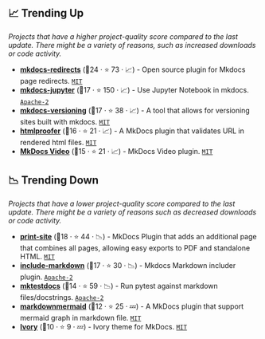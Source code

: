 ## 📈 Trending Up

_Projects that have a higher project-quality score compared to the last update. There might be a variety of reasons, such as increased downloads or code activity._

- <b><a href="https://github.com/mkdocs/mkdocs-redirects">mkdocs-redirects</a></b> (🥇24 ·  ⭐ 73 · 📈) - Open source plugin for Mkdocs page redirects. <code><a href="http://bit.ly/34MBwT8">MIT</a></code> <code><img src="https://cdn.icon-icons.com/icons2/1465/PNG/512/701electricplug_100845.png" style="display:inline;" width="13" height="13"></code>
- <b><a href="https://github.com/danielfrg/mkdocs-jupyter">mkdocs-jupyter</a></b> (🥈17 ·  ⭐ 150 · 📈) - Use Jupyter Notebook in mkdocs. <code><a href="http://bit.ly/3nYMfla">Apache-2</a></code> <code><img src="https://cdn.icon-icons.com/icons2/1465/PNG/512/701electricplug_100845.png" style="display:inline;" width="13" height="13"></code>
- <b><a href="https://github.com/zayd62/mkdocs-versioning">mkdocs-versioning</a></b> (🥈17 ·  ⭐ 38 · 📈) - A tool that allows for versioning sites built with mkdocs. <code><a href="http://bit.ly/34MBwT8">MIT</a></code> <code><img src="https://cdn.icon-icons.com/icons2/1465/PNG/512/701electricplug_100845.png" style="display:inline;" width="13" height="13"></code>
- <b><a href="https://github.com/manuzhang/mkdocs-htmlproofer-plugin">htmlproofer</a></b> (🥇16 ·  ⭐ 21 · 📈) - A MkDocs plugin that validates URL in rendered html files. <code><a href="http://bit.ly/34MBwT8">MIT</a></code> <code><img src="https://cdn.icon-icons.com/icons2/1465/PNG/512/701electricplug_100845.png" style="display:inline;" width="13" height="13"></code>
- <b><a href="https://github.com/soulless-viewer/mkdocs-video">MkDocs Video</a></b> (🥈15 ·  ⭐ 21 · 📈) - MkDocs Video plugin. <code><a href="http://bit.ly/34MBwT8">MIT</a></code> <code><img src="https://cdn.icon-icons.com/icons2/1465/PNG/512/701electricplug_100845.png" style="display:inline;" width="13" height="13"></code>

## 📉 Trending Down

_Projects that have a lower project-quality score compared to the last update. There might be a variety of reasons such as decreased downloads or code activity._

- <b><a href="https://github.com/timvink/mkdocs-print-site-plugin">print-site</a></b> (🥈18 ·  ⭐ 44 · 📉) - MkDocs Plugin that adds an additional page that combines all pages, allowing easy exports to PDF and standalone HTML. <code><a href="http://bit.ly/34MBwT8">MIT</a></code> <code><img src="https://cdn.icon-icons.com/icons2/1465/PNG/512/701electricplug_100845.png" style="display:inline;" width="13" height="13"></code>
- <b><a href="https://github.com/mondeja/mkdocs-include-markdown-plugin">include-markdown</a></b> (🥇17 ·  ⭐ 30 · 📉) - Mkdocs Markdown includer plugin. <code><a href="http://bit.ly/3nYMfla">Apache-2</a></code> <code><img src="https://cdn.icon-icons.com/icons2/1465/PNG/512/701electricplug_100845.png" style="display:inline;" width="13" height="13"></code>
- <b><a href="https://github.com/koaning/mktestdocs">mktestdocs</a></b> (🥇14 ·  ⭐ 59 · 📉) - Run pytest against markdown files/docstrings. <code><a href="http://bit.ly/3nYMfla">Apache-2</a></code>
- <b><a href="https://github.com/pugong/mkdocs-mermaid-plugin">markdownmermaid</a></b> (🥈12 ·  ⭐ 25 · 💤) - A MkDocs plugin that support mermaid graph in markdown file. <code><a href="http://bit.ly/34MBwT8">MIT</a></code> <code><img src="https://cdn.icon-icons.com/icons2/1465/PNG/512/701electricplug_100845.png" style="display:inline;" width="13" height="13"></code>
- <b><a href="https://github.com/daizutabi/mkdocs-ivory">Ivory</a></b> (🥈10 ·  ⭐ 9 · 💤) - Ivory theme for MkDocs. <code><a href="http://bit.ly/34MBwT8">MIT</a></code> <code><img src="https://cdn.icon-icons.com/icons2/1495/PNG/512/preferencesdesktoptheme_102980.png" style="display:inline;" width="13" height="13"></code>

